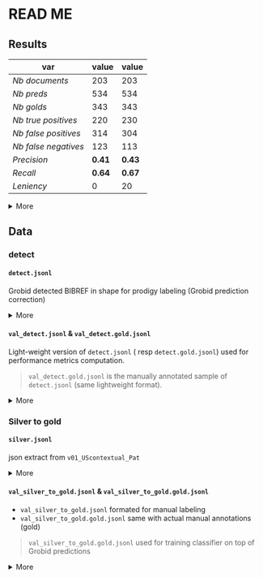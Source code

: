 # READ ME

## Results

var|	value| value
---|---|---
*Nb documents*|	203|  203
*Nb preds*|	534| 534
*Nb golds*|	343| 343
*Nb true positives*|	220| 230
*Nb false positives*|	314| 304
*Nb false negatives*|	123| 113
*Precision*|	**0.41**| **0.43**
*Recall*|	**0.64**| **0.67**
*Leniency*|	0| 20

<details><summary>More</summary>

````shell script

 python cli/patcit-cli.py models evaluate grobid-intext data/val_bibref_detect_pred.jsonl data/val_bibref_detect_gold.jsonl --leniency 0/20

````
</details>


## Data

### detect

#### `detect.jsonl`

Grobid detected BIBREF in shape for prodigy labeling (Grobid prediction correction)

<details><summary>More</summary>

````shell script
python cli/patcit-cli.py models data prep-spacy-sam --texts-file data/val_detect_xx_texts.csv --citations-file data/val_detect_xx_citations.csv --flavor bibrefs >> data_tmp/tmp.jsonl
python cli/patcit-cli.py models data align-spans data_tmp/tmp.jsonl  >> data_tmp/detect_bibref_pred.jsonl
rm data_tmp/tmp.jsonl
````

````json
{"publication_number":"string", "text":"long-string", "spans":[{"start":"int","end":"int","label":"string"}]}
````

</details>



#### `val_detect.jsonl` & `val_detect.gold.jsonl`

Light-weight version of `detect.jsonl` ( resp `detect.gold.jsonl`) used for performance metrics computation.

> `val_detect.gold.jsonl` is the manually annotated sample of `detect.jsonl` (same lightweight format).

<details><summary>More</summary>

```shell script
jq '{publication_number,spans}' validation/intext/bibref_detect/detect.jsonl  -c >> `val_detect.jsonl`
```

````json
{"publication_number":"string", "spans":[{"start":"int","end":"int","label":"string"}]}
````

</details>


### Silver to gold

#### `silver.jsonl`

json extract from `v01_UScontextual_Pat`

<details><summary>More</summary>

```json
{"publication_number_o":"US-2017233441-A1","DOI":"10.1126/science.1245625","ISSN":"0036-8075","ISSNe":"1095-9203","PMCID":"pmc3886632","PMID":"24179159","idno":null,"authors":[{"first":"J-P","middle":null,"surname":"Julien","genname":null}]}
```
</details>

#### `val_silver_to_gold.jsonl` & `val_silver_to_gold.gold.jsonl`

- `val_silver_to_gold.jsonl` formated for manual labeling
- `val_silver_to_gold.gold.jsonl` same with actual manual annotations (gold)

> `val_silver_to_gold.gold.jsonl` used for training classifier on top of Grobid predictions

<details><summary>More</summary>

```shell script
python pacit.py models data prep-bibref-silver-to-gold silver.jsonl >> silver_to_gold.jsonl
```

```json
{"text": "Gottfried Magerl In Ieee Transactions Of Microwave Theory And Techniques Entitled &#34;Ridged Waveguides Within Homogeneous Dielectric-Slab Loading&#34 1978-06 26"}
```
</details>
